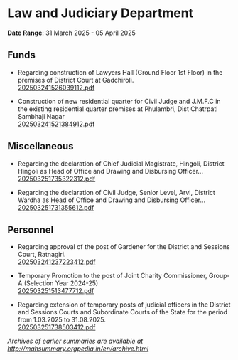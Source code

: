 # Law and Judiciary Department

**Date Range**: 31 March 2025 - 05 April 2025


## Funds
- Regarding construction of Lawyers Hall (Ground Floor  1st Floor) in the premises of District Court at Gadchiroli.\
  [202503241526039112.pdf](https://gr.maharashtra.gov.in/Site/Upload/Government%20Resolutions/English/202503241526039112.pdf)

- Construction of new residential quarter for Civil Judge and J.M.F.C in the existing residential quarter premises at Phulambri, Dist Chatrpati Sambhaji Nagar\
  [202503241521384912.pdf](https://gr.maharashtra.gov.in/Site/Upload/Government%20Resolutions/English/202503241521384912.pdf)

## Miscellaneous
- Regarding the declaration of Chief Judicial Magistrate, Hingoli, District Hingoli as Head of Office and Drawing and Disbursing Officer...\
  [202503251735322312.pdf](https://gr.maharashtra.gov.in/Site/Upload/Government%20Resolutions/English/202503251735322312.pdf)

- Regarding the declaration of Civil Judge, Senior Level, Arvi, District Wardha as Head of Office and Drawing and Disbursing Officer...\
  [202503251731355612.pdf](https://gr.maharashtra.gov.in/Site/Upload/Government%20Resolutions/English/202503251731355612.pdf)

## Personnel
- Regarding approval of the post of Gardener for the District and Sessions Court, Ratnagiri.\
  [202503241237223412.pdf](https://gr.maharashtra.gov.in/Site/Upload/Government%20Resolutions/English/202503241237223412.pdf)

- Temporary Promotion to the post of Joint Charity Commissioner, Group-A (Selection Year 2024-25)\
  [202503251513477712.pdf](https://gr.maharashtra.gov.in/Site/Upload/Government%20Resolutions/English/202503251513477712.pdf)

- Regarding extension of temporary posts of judicial officers in the District and Sessions Courts and Subordinate Courts of the State for the period from 1.03.2025 to 31.08.2025.\
  [202503251738503412.pdf](https://gr.maharashtra.gov.in/Site/Upload/Government%20Resolutions/English/202503251738503412.pdf)


*Archives of earlier summaries are available at http://mahsummary.orgpedia.in/en/archive.html*
